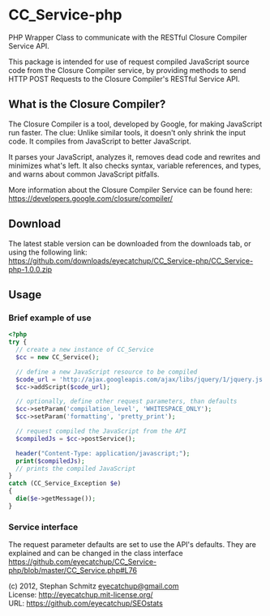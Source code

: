 # CC_Service-php
PHP Wrapper Class to communicate with the RESTful Closure Compiler Service API.

This package is intended for use of request compiled JavaScript source code from the Closure Compiler service, by providing methods to send HTTP POST Requests to the Closure Compiler's RESTful Service API.

## What is the Closure Compiler?

The Closure Compiler is a tool, developed by Google, for making JavaScript run faster. The clue: Unlike similar tools, it doesn't only shrink the input code. It compiles from JavaScript to better JavaScript.

It parses your JavaScript, analyzes it, removes dead code and rewrites and minimizes what's left. It also checks syntax, variable references, and types, and warns about common JavaScript pitfalls.

More information about the Closure Compiler Service can be found here: https://developers.google.com/closure/compiler/

## Download
The latest stable version can be downloaded from the downloads tab, or using the following link:
https://github.com/downloads/eyecatchup/CC_Service-php/CC_Service-php-1.0.0.zip

## Usage

### Brief example of use
```php
<?php
try {
  // create a new instance of CC_Service
  $cc = new CC_Service();

  // define a new JavaScript resource to be compiled
  $code_url = 'http://ajax.googleapis.com/ajax/libs/jquery/1/jquery.js';
  $cc->addScript($code_url);

  // optionally, define other request parameters, than defaults
  $cc->setParam('compilation_level', 'WHITESPACE_ONLY');
  $cc->setParam('formatting', 'pretty_print');

  // request compiled the JavaScript from the API
  $compiledJs = $cc->postService();

  header("Content-Type: application/javascript;");
  print($compiledJs);
  // prints the compiled JavaScript
}
catch (CC_Service_Exception $e)
{
  die($e->getMessage());
}
```

### Service interface
The request parameter defaults are set to use the API's defaults. They are explained and can be changed in the class interface https://github.com/eyecatchup/CC_Service-php/blob/master/CC_Service.php#L76

(c) 2012, Stephan Schmitz <eyecatchup@gmail.com>     
License: http://eyecatchup.mit-license.org/   
URL: https://github.com/eyecatchup/SEOstats   
